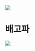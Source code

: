 <img src="https://img.shields.io/badge/42_Seoul-000000?style=flat-square&logo=42&logoColor=white"/>

<h1>배고파</h1>
<img src="https://img.shields.io/badge/42_Seoul-000000?style=flat-square&logo=42&logoColor=white"/>
